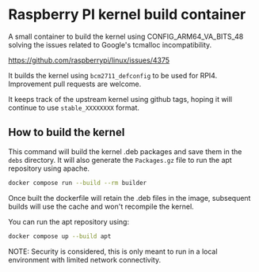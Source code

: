 # Raspberry PI kernel build container

A small container to build the kernel using CONFIG_ARM64_VA_BITS_48 solving the issues
related to Google's tcmalloc incompatibility.

https://github.com/raspberrypi/linux/issues/4375

It builds the kernel using `bcm2711_defconfig` to be used for RPI4. Improvement pull requests are welcome.

It keeps track of the upstream kernel using github tags, hoping it will continue to use `stable_XXXXXXXX` format.

## How to build the kernel

This command will build the kernel .deb packages and save them in the `debs` directory.
It will also generate the `Packages.gz` file to run the apt repository using apache.

```bash
docker compose run --build --rm builder
```

Once built the dockerfile will retain the .deb files in the image,
subsequent builds will use the cache and won't recompile the kernel.

You can run the apt repository using:

```bash
docker compose up --build apt
```

NOTE: Security is considered, this is only meant to run in a local
environment with limited network connectivity.

